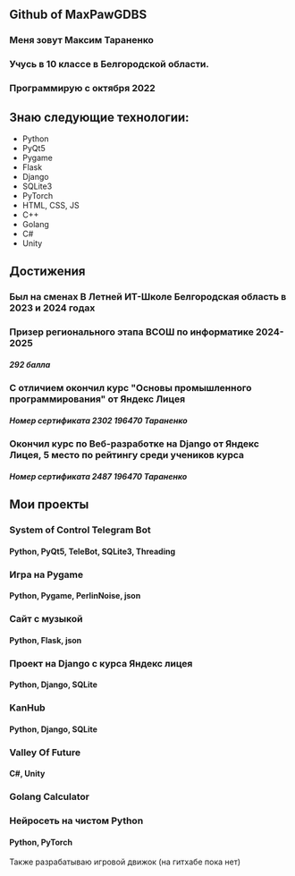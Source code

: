 ## Github of MaxPawGDBS
### Меня зовут Максим Тараненко
### Учусь в 10 классе в Белгородской области. 
### Программирую с октября 2022
## Знаю следующие технологии:
- Python
- PyQt5
- Pygame
- Flask
- Django
- SQLite3
- PyTorch
- HTML, CSS, JS
- C++
- Golang
- C#
- Unity

## Достижения
### Был на сменах В Летней ИТ-Школе Белгородская область в 2023 и 2024 годах
### Призер регионального этапа ВСОШ по информатике 2024-2025
##### 292 балла
### С отличием окончил курс "Основы промышленного программирования" от Яндекс Лицея 
##### Номер сертификата 2302 196470 Тараненко
### Окончил курс по Веб-разработке на Django от Яндекс Лицея, 5 место по рейтингу среди учеников курса
##### Номер сертификата 2487 196470 Тараненко

## Мои проекты
### System of Control Telegram Bot 
#### Python, PyQt5, TeleBot, SQLite3, Threading
### Игра на Pygame
#### Python, Pygame, PerlinNoise, json
### Сайт с музыкой
#### Python, Flask, json
### Проект на Django с курса Яндекс лицея
#### Python, Django, SQLite
### KanHub
#### Python, Django, SQLite
### Valley Of Future
#### C#, Unity
### Golang Calculator
### Нейросеть на чистом Python
#### Python, PyTorch

Также разрабатываю игровой движок (на гитхабе пока нет)

